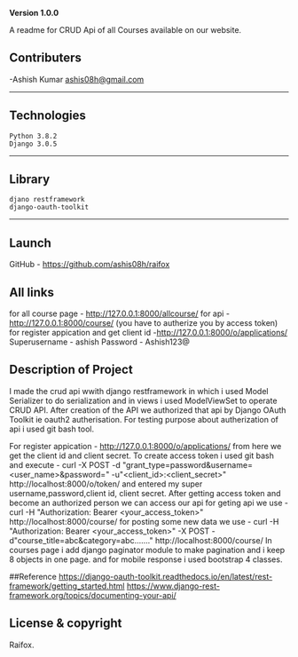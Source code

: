 **Version 1.0.0**

A readme for CRUD Api of all Courses available on our website.

## Contributers 

-Ashish Kumar <ashis08h@gmail.com> 

---

## Technologies

	Python 3.8.2
	Django 3.0.5
	
---
## Library

	djano restframework
	django-oauth-toolkit
  
---
## Launch

 GitHub - https://github.com/ashis08h/raifox
 
## All links

for all course page - http://127.0.0.1:8000/allcourse/
for api - http://127.0.0.1:8000/course/ (you have to autherize you by access token)
for register appication and get client id -http://127.0.0.1:8000/o/applications/
Superusername - ashish
Password - Ashish123@

 
## Description of Project

I made the crud api wwith django restframework in which i used Model Serializer to do serialization and in views i used ModelViewSet to operate CRUD API.
After creation of the API we authorized that api by Django OAuth Toolkit ie oauth2 autherisation.
For testing purpose about autherization of api i used git bash tool.

For register appication - http://127.0.0.1:8000/o/applications/
from here we get the client id and client secret.
To create access token i used git bash and execute - curl -X POST -d "grant_type=password&username=<user_name>&password=<password>" -u"<client_id>:<client_secret>" http://localhost:8000/o/token/
and entered my super username,password,client id, client secret.
After getting access token and become an authorized person we can access our api
for geting api we use - curl -H "Authorization: Bearer <your_access_token>" http://localhost:8000/course/
for posting some new data we use - curl -H "Authorization: Bearer <your_access_token>" -X POST -d"course_title=abc&category=abc......." http://localhost:8000/course/
In courses page i add django paginator module to make pagination and i keep 8 objects in one page. and for mobile response i used bootstrap 4 classes. 

##Reference 
https://django-oauth-toolkit.readthedocs.io/en/latest/rest-framework/getting_started.html
https://www.django-rest-framework.org/topics/documenting-your-api/
## License & copyright

Raifox.


